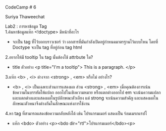 CodeCamp # 6

Suriya Thaweechat

Lab2 : การหาข้อมูล Tag <br>
1.ค้นหาข้อมูลแท๊ก <!doctype> มีหน้าที่อะไร <br>
- จะเป็น tag ที่ไว้บอกบราวเซอร์ ว่า เอกสารที่มันกำลังเปิดอยู่กำหนดมาตรฐานไว้แบบไหน โดยที่ Doctype จะเป็น tag ที่อยู่ก่อน tag html <br>

2.อยากให้มี tooltip ใน tag นั้นต้องใช้ attrbute ใด?<br>
- title ตัวอย่าง &lt;p title="I'm a tooltip"&gt;
                 This is a paragraph.
                 &lt;/p&gt;<br>

3.แท๊ก &lt;b&gt; , &lt;i&gt; ต่างจาก &lt;strong&gt; , &lt;em&gt; หรือไม่ อย่างไร? <br>
- &lt;b&gt; , &lt;i&gt; เป็นเฉพาะส่วนการแสดงผล ส่วน &lt;strong&gt; , &lt;em&gt; เมื่อคุณต้องการเน้นข้อความในบรรทัดให้แปลก ออกไปในเชิงความหมาย หรือแตกต่างออกไป em จะเน้นความแปลกและแตกต่างและแสดงผลในรูปลักษณะตัวเอียง แต่ strong จะเน้นความสำคัญ และแสดงผลในลักษณะตัวหนาจึงต่างกันในลักษณะแห่งการใช้งาน<br>

4.หา tag ที่สามารถแสดงข้อความกลับหลังได้ เช่น โปรแกรมเมอร์ แสดงเป็น ร์อมเมรกแรปโ
- แท๊ก &lt;bdo&gt; ตัวอย่าง &lt;p&gt;&lt;bdo dir="rtl"&gt;โปรแกรมเมอร์&lt;/bdo&gt;&lt;p&gt;  <br>